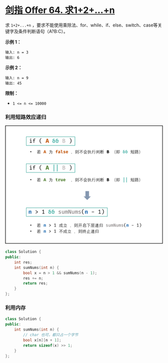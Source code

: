 # [剑指 Offer 64. 求1+2+…+n](https://leetcode.cn/problems/qiu-12n-lcof/)

求 `1+2+...+n` ，要求不能使用乘除法、for、while、if、else、switch、case等关键字及条件判断语句（A?B:C）。

**示例 1：**

```
输入: n = 3
输出: 6
```

**示例 2：**

```
输入: n = 9
输出: 45
```

**限制：**

- `1 <= n <= 10000`

### 利用短路效应递归

![Picture1.png](../../Images/2.求1+2+…+n.assets/2d25bb3aec987712b717f7954d93494beb0a3e352acee486b3ce58bce60ee07c-Picture1.png)

```c++
class Solution {
public:
    int res;
    int sumNums(int n) {
        bool x = n > 1 && sumNums(n - 1);
        res += n;
        return res;
    }
};
```

### 利用内存

```c++
class Solution {
public:
    int sumNums(int n) {
    	// char 也可，都只占一个字节
        bool x[n][n + 1];
        return sizeof(x) >> 1;
    }
};
```

